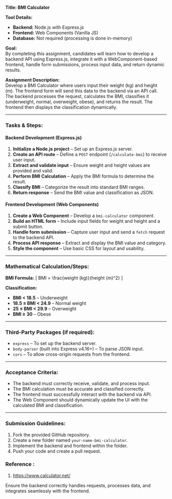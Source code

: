 **Title: BMI Calculator**

**Tool Details:**
- **Backend:** Node.js with Express.js
- **Frontend:** Web Components (Vanilla JS)
- **Database:** Not required (processing is done in-memory)

**Goal:**  
By completing this assignment, candidates will learn how to develop a backend API using Express.js, integrate it with a WebComponent-based frontend, handle form submissions, process input data, and return dynamic results.

**Assignment Description:**  
Develop a BMI Calculator where users input their weight (kg) and height (m). The frontend form will send this data to the backend via an API call. The backend processes the request, calculates the BMI, classifies it (underweight, normal, overweight, obese), and returns the result. The frontend then displays the classification dynamically.

---

### **Tasks & Steps:**

#### **Backend Development (Express.js)**  
1. **Initialize a Node.js project** – Set up an Express.js server.
2. **Create an API route** – Define a `POST` endpoint (`/calculate-bmi`) to receive user input.
3. **Extract and validate input** – Ensure weight and height values are provided and valid.
4. **Perform BMI Calculation** – Apply the BMI formula to determine the result.
5. **Classify BMI** – Categorize the result into standard BMI ranges.
6. **Return response** – Send the BMI value and classification as JSON.

#### **Frontend Development (Web Components)**  
1. **Create a Web Component** – Develop a `bmi-calculator` component.
2. **Build an HTML form** – Include input fields for weight and height and a submit button.
3. **Handle form submission** – Capture user input and send a `fetch` request to the backend API.
4. **Process API response** – Extract and display the BMI value and category.
5. **Style the component** – Use basic CSS for layout and usability.

---

### **Mathematical Calculation/Steps:**
**BMI Formula:**
\[ BMI = \frac{weight (kg)}{height (m)^2} \]

**Classification:**
- **BMI < 18.5** – Underweight
- **18.5 ≤ BMI < 24.9** – Normal weight
- **25 ≤ BMI < 29.9** – Overweight
- **BMI ≥ 30** – Obese

---

### **Third-Party Packages (if required):**
- `express` – To set up the backend server.
- `body-parser` (built into Express v4.16+) – To parse JSON input.
- `cors` – To allow cross-origin requests from the frontend.

---

### **Acceptance Criteria:**
- The backend must correctly receive, validate, and process input.
- The BMI calculation must be accurate and classified correctly.
- The frontend must successfully interact with the backend via API.
- The Web Component should dynamically update the UI with the calculated BMI and classification.

---

### **Submission Guidelines:**
1. Fork the provided GitHub repository.
2. Create a new folder named `your-name-bmi-calculator`.
3. Implement the backend and frontend within the folder.
4. Push your code and create a pull request.

### **Reference :**
1.	https://www.calculator.net/

Ensure the backend correctly handles requests, processes data, and integrates seamlessly with the frontend.

